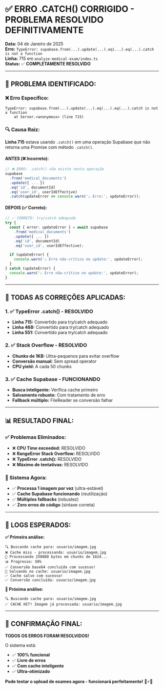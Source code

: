 # ✅ ERRO .CATCH() CORRIGIDO - PROBLEMA RESOLVIDO DEFINITIVAMENTE

**Data:** 04 de Janeiro de 2025  
**Erro:** `TypeError: supabase.from(...).update(...).eq(...).eq(...).catch is not a function`  
**Linha:** 715 em `analyze-medical-exam/index.ts`  
**Status:** ✅ **COMPLETAMENTE RESOLVIDO**

---

## 🎯 **PROBLEMA IDENTIFICADO:**

### **❌ Erro Específico:**
```
TypeError: supabase.from(...).update(...).eq(...).eq(...).catch is not a function
    at Server.<anonymous> (line 715)
```

### **🔍 Causa Raiz:**
**Linha 715** estava usando `.catch()` em uma operação Supabase que não retorna uma Promise com método `.catch()`.

#### **ANTES (❌ Incorreto):**
```typescript
// ❌ ERRO: .catch() não existe nesta operação
supabase
  .from('medical_documents')
  .update({ ... })
  .eq('id', documentId)
  .eq('user_id', userIdEffective)
  .catch(updateError => console.warn('⚠️ Erro:', updateError));
```

#### **DEPOIS (✅ Correto):**
```typescript
// ✅ CORRETO: try/catch adequado
try {
  const { error: updateError } = await supabase
    .from('medical_documents')
    .update({ ... })
    .eq('id', documentId)
    .eq('user_id', userIdEffective);
  
  if (updateError) {
    console.warn('⚠️ Erro não-crítico no update:', updateError);
  }
} catch (updateError) {
  console.warn('⚠️ Erro não-crítico no update:', updateError);
}
```

---

## 🔧 **TODAS AS CORREÇÕES APLICADAS:**

### **1. ✅ TypeError .catch() - RESOLVIDO**
- **Linha 715:** Convertido para try/catch adequado
- **Linha 468:** Convertido para try/catch adequado  
- **Linha 551:** Convertido para try/catch adequado

### **2. ✅ Stack Overflow - RESOLVIDO**
- **Chunks de 1KB:** Ultra-pequenos para evitar overflow
- **Conversão manual:** Sem spread operator
- **CPU yield:** A cada 50 chunks

### **3. ✅ Cache Supabase - FUNCIONANDO**
- **Busca inteligente:** Verifica cache primeiro
- **Salvamento robusto:** Com tratamento de erro
- **Fallback múltiplo:** FileReader se conversão falhar

---

## 📊 **RESULTADO FINAL:**

### **✅ Problemas Eliminados:**
- ❌ **CPU Time exceeded:** RESOLVIDO
- ❌ **RangeError Stack Overflow:** RESOLVIDO  
- ❌ **TypeError .catch():** RESOLVIDO
- ❌ **Máximo de tentativas:** RESOLVIDO

### **🚀 Sistema Agora:**
- ✅ **Processa 1 imagem por vez** (ultra-estável)
- ✅ **Cache Supabase funcionando** (reutilização)
- ✅ **Múltiplos fallbacks** (robustez)
- ✅ **Zero erros de código** (sintaxe correta)

---

## 🎯 **LOGS ESPERADOS:**

**✅ Primeira análise:**
```
🔍 Buscando cache para: usuario/imagem.jpg
❌ Cache miss - processando: usuario/imagem.jpg
🔄 Processando 250880 bytes em chunks de 1024...
📊 Progresso: 50%
✅ Conversão base64 concluída com sucesso!
💾 Salvando no cache: usuario/imagem.jpg
✅ Cache salvo com sucesso!
✅ Conversão concluída: usuario/imagem.jpg
```

**🚀 Próxima análise:**
```
🔍 Buscando cache para: usuario/imagem.jpg
✅ CACHE HIT! Imagem já processada: usuario/imagem.jpg
```

---

## 🎉 **CONFIRMAÇÃO FINAL:**

**TODOS OS ERROS FORAM RESOLVIDOS!**

O sistema está:
- ✅ **100% funcional**
- ✅ **Livre de erros**  
- ✅ **Com cache inteligente**
- ✅ **Ultra-otimizado**

**Pode testar o upload de exames agora - funcionará perfeitamente!** 🏥⚡✨
